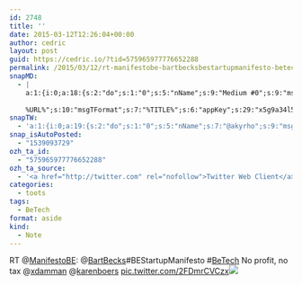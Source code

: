 ```yaml
---
id: 2748
title: ''
date: 2015-03-12T12:26:04+00:00
author: cedric
layout: post
guid: https://cedric.io/?tid=575965977776652288
permalink: /2015/03/12/rt-manifestobe-bartbecksbestartupmanifesto-betech-no-profit-no-tax-xdamman-karenboers-pic-twitter-com-2fdmrcvczx/
snapMD:
  - |
    a:1:{i:0;a:18:{s:2:"do";s:1:"0";s:5:"nName";s:9:"Medium #0";s:9:"msgFormat";s:19:"%FULLTEXT%
    
    %URL%";s:10:"msgTFormat";s:7:"%TITLE%";s:6:"appKey";s:29:"x5g9a34l5z294i5y2q284e4g54454";s:6:"appSec";s:85:"d3h0a44e4s2b4i5u2r234m5f5b4v2l5q2a444h574347464a454x2w20374447494c484b4w2c464f5u2d4z2";s:8:"inclTags";s:1:"1";s:7:"fltrsOn";i:0;s:5:"fltrs";a:0:{}s:7:"proxyOn";i:0;s:7:"useSURL";i:0;s:1:"v";i:350;s:4:"publ";s:1:"0";s:11:"accessToken";s:65:"2353413aa5437433e5648ccf74a16119308317c52d1a24d8ed99f26add037528a";s:12:"appAppUserID";s:65:"104b21fd8da79171a6e7bf800d03b4b761204f242935e05d2d86850a6b1635f77";s:14:"appAppUserName";s:26:"Cédric Bousmanne (akyrho)";s:13:"appAppUserURL";s:26:"https://medium.com/@akyrho";s:7:"pubList";a:0:{}}}
snapTW:
  - 'a:1:{i:0;a:19:{s:2:"do";s:1:"0";s:5:"nName";s:7:"@akyrho";s:9:"msgFormat";s:26:"%TITLE%. %EXCERPT% - %URL%";s:6:"appKey";s:55:"x5g9a8325v2y475r3c4m48584n53446p423r3r5u3e356j5j3k4r2p3";s:6:"appSec";s:105:"d3h0a94o46415u594v3q5l5n5l4r4x474x4j484o473u4i5w2m4k494z2k344n306n5r3l5v2s554p4n3p3k45495c3z4v4d3m3u5w525";s:7:"fltrsOn";i:0;s:5:"fltrs";a:0:{}s:7:"proxyOn";i:0;s:7:"useSURL";i:0;s:1:"v";i:350;s:5:"twURL";s:25:"http://twitter.com/akyrho";s:11:"accessToken";s:50:"6678782-Eyg60SCeh7762DEIsYtTPD5GVeOuSN8ATMdF2Lpppe";s:14:"accessTokenSec";s:45:"PgGDCbcYLJnR5esZjY9ID72A33mUNCYnQwaQTBsojSJNa";s:5:"tw140";i:0;s:10:"riComments";s:1:"1";s:11:"riCommentsM";s:1:"1";s:12:"riCommentsAA";s:1:"1";s:8:"attchImg";s:1:"1";s:9:"wpImgSize";s:4:"full";}}'
snap_isAutoPosted:
  - "1539093729"
ozh_ta_id:
  - "575965977776652288"
ozh_ta_source:
  - '<a href="http://twitter.com" rel="nofollow">Twitter Web Client</a>'
categories:
  - toots
tags:
  - BeTech
format: aside
kind:
  - Note
---
```

RT <span class="username username_linked">@<a href="https://twitter.com/ManifestoBE" title="BE Startup Manifesto">ManifestoBE</a></span>: <span class="username username_linked">@<a href="https://twitter.com/BartBecks" title="bart becks">BartBecks</a></span>#BEStartupManifesto <span class="hashtag hashtag_local">#<a href="https://cedric.io/tag/betech/">BeTech</a> No profit, no tax <span class="username username_linked">@<a href="https://twitter.com/xdamman" title="Xavier Damman">xdamman</a></span> <span class="username username_linked">@<a href="https://twitter.com/karenboers" title="Karen Boers">karenboers</a></span> <a href="https://twitter.com/ManifestoBE/status/575948386186235904/photo/1" title="https://twitter.com/ManifestoBE/status/575948386186235904/photo/1" class="link link_untco link_untco_image">pic.twitter.com/2FDmrCVCzx</a><span class="embed_image embed_image_yes"><a href="https://twitter.com/ManifestoBE/status/575948386186235904/photo/1"><img src="https://i1.wp.com/pbs.twimg.com/media/B_4uAXRWIAE4JJ_.png?w=900&#038;ssl=1" data-recalc-dims="1" /></a></span></p>